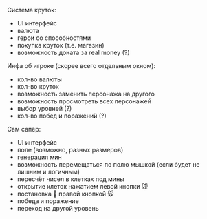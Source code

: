 Система круток:
- UI интерфейс
- валюта
- герои со способностями
- покупка круток (т.е. магазин)
- возможность доната за real money (?)

Инфа об игроке (скорее всего отдельным окном):
- кол-во валюты
- кол-во круток
- возможность заменить персонажа на другого
- возможность просмотреть всех персонажей
- выбор уровней (?)
- кол-во побед и поражений (?)

Сам сапёр:
- UI интерфейс
- поле (возможно, разных размеров)
- генерация мин
- возможность перемещаться по полю мышкой (если будет не лишним и логичным)
- пересчёт чисел в клетках под мины
- открытие клеток нажатием левой кнопки 🐭
- постановка 🚩 правой кнопкой 🐭
- победа и поражение
- переход на другой уровень
